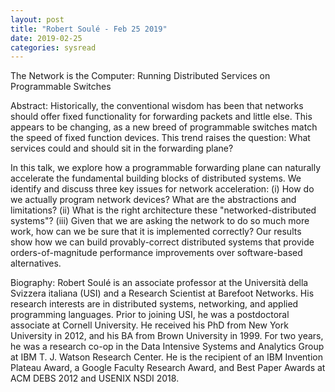 ```yaml
---
layout: post
title: "Robert Soulé - Feb 25 2019"
date: 2019-02-25
categories: sysread
---
```


The Network is the Computer: Running Distributed Services on Programmable Switches

Abstract: Historically, the conventional wisdom has been that networks should
offer fixed functionality for forwarding packets and little else. This
appears to be changing, as a new breed of programmable switches match
the speed of fixed function devices. This trend raises the question:
What services could and should sit in the forwarding plane?

In this talk, we explore how a programmable forwarding plane can
naturally accelerate the fundamental building blocks of distributed
systems. We identify and discuss three key issues for network
acceleration: (i) How do we actually program network devices? What are
the abstractions and limitations? (ii) What is the right architecture
these "networked-distributed systems"? (iii) Given that we are asking
the network to do so much more work, how can we be sure that it is
implemented correctly? Our results show how we can build
provably-correct distributed systems that provide orders-of-magnitude
performance improvements over software-based alternatives.

Biography: Robert Soulé is an associate professor at the Università della
Svizzera italiana (USI) and a Research Scientist at Barefoot Networks.
His research interests are in distributed systems, networking, and
applied programming languages. Prior to joining USI, he was a
postdoctoral associate at Cornell University.  He received his PhD
from New York University in 2012, and his BA from Brown University in
1999.  For two years, he was a research co-op in the Data Intensive
Systems and Analytics Group at IBM T. J. Watson Research Center. He is
the recipient of an IBM Invention Plateau Award, a Google Faculty
Research Award, and Best Paper Awards at ACM DEBS 2012 and USENIX NSDI
2018.
